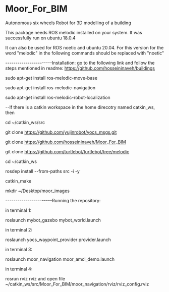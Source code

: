 # Moor_For_BIM
Autonomous six wheels Robot for 3D modelling of a building


This package needs ROS melodic installed on your system. It was successfully run on ubuntu 18.0.4


It can also be used for ROS noetic and ubuntu 20.04. For this version for the word "melodic" in the following commands should be replaced with "noetic" 

-----------------------Installation: 
go to the following link and follow the steps mentioned in readme:
https://github.com/hosseininaveh/buildings



sudo apt-get install ros-melodic-move-base 

sudo apt-get install ros-melodic-navigation

sudo apt-get install ros-melodic-robot-localization

--If there is a catkin workspace in the home direcotry named catkin_ws, then 

cd ~/catkin_ws/src 

git clone https://github.com/yujinrobot/yocs_msgs.git

git clone https://github.com/hosseininaveh/Moor_For_BIM 

git clone https://github.com/turtlebot/turtlebot/tree/melodic

cd ~/catkin_ws

rosdep install --from-paths src -i -y

catkin_make

mkdir ~/Desktop/moor_images

-----------------------Running the repository: 

in terminal 1:

roslaunch mybot_gazebo mybot_world.launch

in terminal 2:

roslaunch yocs_waypoint_provider provider.launch

in terminal 3:

roslaunch moor_navigation moor_amcl_demo.launch

in terminal 4:

rosrun rviz rviz and open file ~/catkin_ws/src/Moor_For_BIM/moor_navigation/rviz/rviz_config.rviz
